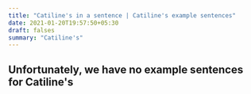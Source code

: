 ```yaml
---
title: "Catiline's in a sentence | Catiline's example sentences"
date: 2021-01-20T19:57:50+05:30
draft: falses
summary: "Catiline's"
---
```

## Unfortunately, we have no example sentences for Catiline's                 
